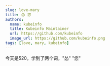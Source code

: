 ```yaml
---
slug: love-mary
title: 怂 您
authors:
  name: kubeinfo
  title: Kubeinfo Maintainer
  url: https://github.com/kubeinfo
  image_url: https://github.com/kubeinfo.png
tags: [love, mary, kubeinfo]
---
```


今天是520，学到了两个词，"怂" "您"